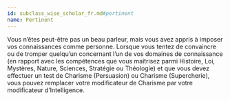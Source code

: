 ```yaml
---
id: subclass_wise_scholar_fr.md#pertinent
name: Pertinent
---
```


Vous n’êtes peut-être pas un beau parleur, mais vous avez appris à imposer vos connaissances comme personne. Lorsque vous tentez de convaincre ou de tromper quelqu’un concernant l’un de vos domaines de connaissance (en rapport avec les compétences que vous maîtrisez parmi Histoire, Loi, Mystères, Nature, Sciences, Stratégie ou Théologie) et que vous devez effectuer un test de Charisme (Persuasion) ou Charisme (Supercherie), vous pouvez remplacer votre modificateur de Charisme par votre modificateur d’Intelligence.

